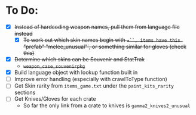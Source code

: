 # To Do:

- [x] ~~Instead of hardcoding weapon names, pull them from language file instead~~
  - [x] ~~To work out which skin names begin with `★``, items have this
    `"prefab"		"melee_unusual"`, or something similar for gloves (check this)~~
- [x] ~~Determine which skins can be Souvenir and StatTrak~~
  - ~~`weapon_case_souvenirpkg`~~
- [x] Build language object with lookup function built in
- [ ] Improve error handling (especially with crawlToType function)
- [ ] Get Skin rarity from `items_game.txt` under the `paint_kits_rarity` sections
- [ ] Get Knives/Gloves for each crate
  - So far the only link from a crate to knives is `gamma2_knives2_unusual`
